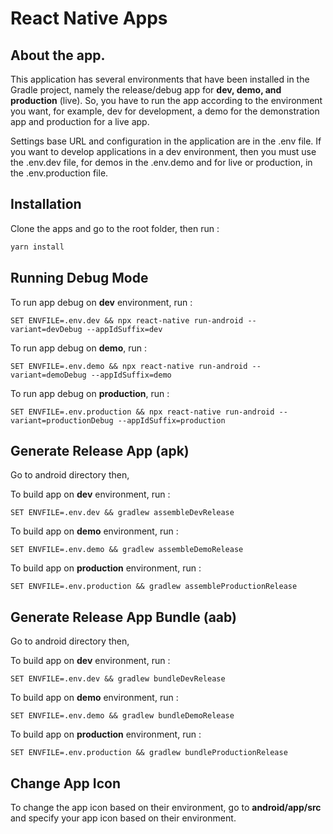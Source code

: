 # React Native Apps

## About the app.
This application has several environments that have been installed in the Gradle project, namely the release/debug app for **dev, demo, and production** (live). So, you have to run the app according to the environment you want, for example, dev for development, a demo for the demonstration app and production for a live app.

Settings base URL and configuration in the application are in the .env file. If you want to develop applications in a dev environment, then you must use the .env.dev file, for demos in the .env.demo and for live or production, in the .env.production file.

## Installation

Clone the apps and go to the root folder, then run :

```bash
yarn install
```

## Running Debug Mode
To run app debug on **dev** environment, run :

```
SET ENVFILE=.env.dev && npx react-native run-android --variant=devDebug --appIdSuffix=dev
```
To run app debug on **demo**, run :

```
SET ENVFILE=.env.demo && npx react-native run-android --variant=demoDebug --appIdSuffix=demo
```
To run app debug on **production**, run :

```
SET ENVFILE=.env.production && npx react-native run-android --variant=productionDebug --appIdSuffix=production
```

## Generate Release App (apk)
Go to android directory then,

To build app on **dev** environment, run :

```
SET ENVFILE=.env.dev && gradlew assembleDevRelease 
```
To build app on **demo** environment, run :

```
SET ENVFILE=.env.demo && gradlew assembleDemoRelease 
```
To build app on **production** environment, run :

```
SET ENVFILE=.env.production && gradlew assembleProductionRelease 
```
## Generate Release App Bundle (aab)
Go to android directory then,

To build app on **dev** environment, run :

```
SET ENVFILE=.env.dev && gradlew bundleDevRelease
```
To build app on **demo** environment, run :

```
SET ENVFILE=.env.demo && gradlew bundleDemoRelease
```
To build app on **production** environment, run :

```
SET ENVFILE=.env.production && gradlew bundleProductionRelease
```
## Change App Icon
To change the app icon based on their environment, go to **android/app/src** and specify your app icon based on their environment.
